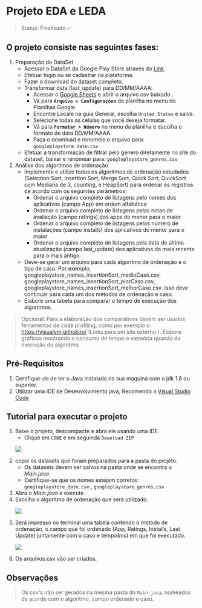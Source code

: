 # Projeto EDA e LEDA 
> Status: Finalizado ✅
> 

## O projeto consiste nas seguintes fases:
1. Preparação do DataSet  
    - Acessar o DataSet da Google Play Store através do [Link](https://www.kaggle.com/lava18/google-play-store-apps/version/6?select=googleplaystore.csv).  
    - Efetuar login ou se cadastrar na plataforma.
    - Fazer o download do dataset completo.
    - Transformar data (last_update) para DD/MM/AAAA:
        - Acessar o [Google Sheets](https://docs.google.com/spreadsheets/) e abrir o arquivo csv baixado . 
        - Vá para **`Arquivo > Configurações`** de planilha no menu do Planilhas Google.
        - Encontre Locale na guia General, escolha `United States` e salve.
        - Selecione todas as células que você deseja formatar.
        - Vá para **`Formatar > Número`** no menu da planilha e escolha o formato de data DD/MM/AAAA.
        - Faça o download e renomeie o arquivo para: `googleplaystore_date.csv`
    - Efetuar a transformaçao de filtrar pelo genero diretamente no site do dataset, baixar e renomear para: `googleplaystore_genres.csv`
2. Análise dos algoritmos de ordenação
    - Implemente e utilize todos os algoritmos de ordenação estudados (Selection Sort, Insertion Sort, Merge Sort, Quick Sort, QuickSort com Mediana de 3, counting, e HeapSort) para ordenar os registros de acordo com os seguintes parâmetros:
        - Ordenar o arquivo completo de listagens pelo nomes dos aplicativos (campo App) em ordem alfabética
        - Ordenar o arquivo completo de listagens pelas notas de avaliação (campo ratings) dos apps do menor para o maior
        - Ordenar o arquivo completo de listagens pelos número de instalações (campo installs) dos aplicativos do menor para o maior
        - Ordenar o arquivo completo de listagens pela data de última atualização (campo last_update) dos aplicativos do mais recente para o mais antigo.
    - Deve-se gerar um arquivo para cada algoritmo de ordenação e o tipo de caso. Por exemplo, googleplaystore_names_insertionSort_medioCaso.csv, googleplaystore_names_insertionSort_piorCaso.csv, googleplaystore_names_insertionSort_melhorCaso.csv. Isso deve continuar para cada um dos métodos de ordenação e caso.
    - Elabore uma tabela para comparar o tempo de execução dos algoritmos.

>Opcional: Para a elaboração dos comparativos devem ser usados ferramentas de code profiling, como por exemplo o https://visualvm.github.io/ (Links para um site externo.). Elabore gráficos mostrando o consumo de tempo e memória quando da execução do algoritmo.

## Pré-Requisitos

1. Certifique-de de ter o Java instalado na sua maquina com o jdk 1.8 ou superior.
2. Utilizar uma IDE de Desenvolvimento java, Recomendo o [Visual Studio Code](https://code.visualstudio.com/)

## Tutorial para executar o projeto

1. Baixe o projeto, descompacte e abra ele usando uma IDE.
    - Clique em `CODE` e em seguinda `Download ZIP`
    <p align="left">
      <img src="https://user-images.githubusercontent.com/92695624/155892894-161d996f-b419-428e-9881-4fe4a2628096.jpg" />
    </p>
2.  copie os datasets que foram preparados para a pasta do projeto.  
    - Os datasets devem ser salvos na pasta onde se encontra  o *Main.java*
    - Certifique-se que os nomes estejam corretos: `googleplaystore_date.csv` , `googleplaystore_genres.csv`
3. Abra o *Main.java* e execute.
4. Escolha o algoritmo de ordenação que sera utilizado.
    <p align="left">
      <img src="https://user-images.githubusercontent.com/92695624/155894705-c8b5cc5a-7d25-4a2a-8f03-2de2917fc8bb.png" />
    </p>
5. Será impresso no terminal uma tabela contendo o metodo de ordenação, o campo que foi ordenado (App, Ratings, Installs, Last Update) juntamente com o caso e tempo(*ms*) em que foi executado.
    <p align="left">
      <img src="https://user-images.githubusercontent.com/92695624/155894983-29d20208-bba2-4307-b214-5206373dfa4c.jpg" />
    </p>
6. Os arquivos.csv vão ser criados.

## Observaçôes

> Os csv's irão ser gerados na mesma pasta do `Main.java`, nomeados de acordo com o algoritmo, campo ordenado e caso.
